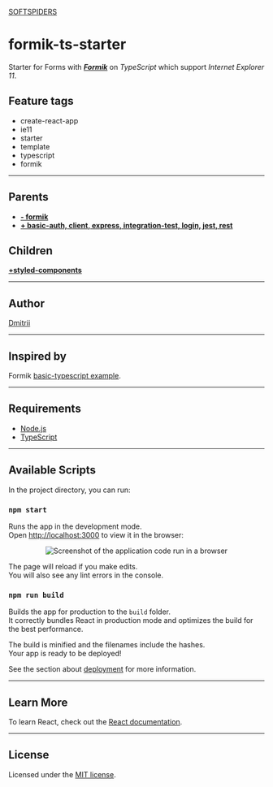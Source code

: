 [SOFTSPIDERS](https://github.com/softspiders/softspiders)

# formik-ts-starter

Starter for Forms with [***Formik***](https://github.com/jaredpalmer/formik) on *TypeScript* which support *Internet Explorer 11*.

## Feature tags

- create-react-app
- ie11
- starter
- template
- typescript
- formik

---

## Parents

- [**- formik**](https://github.com/softspiders/cra-ts-ie11-starter)
- [**+ basic-auth, client, express, integration-test, login, jest, rest**](https://github.com/softspiders/cra-login-formik-ts-starter)

## Children

[**+styled-components**](https://github.com/softspiders/cra-formik-styledcomponents-ts-starter)

---

## Author

[Dmitrii](https://github.com/dmitrii92)

---

## Inspired by

Formik [basic-typescript example](https://github.com/jaredpalmer/formik/tree/master/examples/basic-typescript).

---

## Requirements

- [Node.js](https://nodejs.org/en/download/package-manager/)
- [TypeScript](https://www.typescriptlang.org/)

---

## Available Scripts

In the project directory, you can run:

### `npm start`

Runs the app in the development mode.<br />
Open [http://localhost:3000](http://localhost:3000) to view it in the browser:

<p align="center">
   <div">
   <img alt="Screenshot of the application code run in a browser" src="images/Example.png" />
   </div>
</p>

The page will reload if you make edits.<br />
You will also see any lint errors in the console.

### `npm run build`

Builds the app for production to the `build` folder.<br />
It correctly bundles React in production mode and optimizes the build for the best performance.

The build is minified and the filenames include the hashes.<br />
Your app is ready to be deployed!

See the section about [deployment](https://facebook.github.io/create-react-app/docs/deployment) for more information.

---

## Learn More

To learn React, check out the [React documentation](https://reactjs.org/).

---

## License

Licensed under the [MIT license](./LICENSE).
